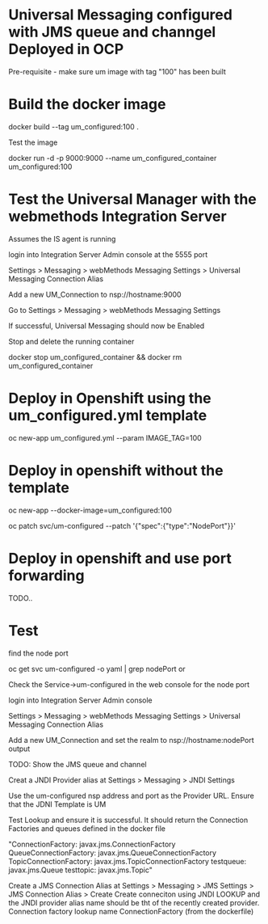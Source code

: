 # Universal Messaging configured with JMS queue and channgel Deployed in OCP

Pre-requisite - make sure um image with tag "100" has been built

# Build the docker image
docker build --tag um_configured:100 .

Test the image

docker run -d -p 9000:9000 --name um_configured_container um_configured:100


# Test the Universal Manager with the webmethods Integration Server

Assumes the IS agent is running

login into Integration Server Admin console at the 5555 port

Settings > Messaging > webMethods Messaging Settings > Universal Messaging Connection Alias

Add a new UM_Connection to nsp://hostname:9000

Go to Settings > Messaging > webMethods Messaging Settings

If successful, Universal Messaging should now be Enabled

Stop and delete the running container

docker stop um_configured_container && docker rm um_configured_container

# Deploy in Openshift using the um_configured.yml template

oc new-app  um_configured.yml --param IMAGE_TAG=100

# Deploy in openshift without the template 

oc new-app --docker-image=um_configured:100

oc patch svc/um-configured --patch '{"spec":{"type":"NodePort"}}'

# Deploy in openshift and use port forwarding

TODO..

# Test

find the node port

 oc get svc um-configured -o yaml | grep nodePort
or 

Check the Service->um-configured in the web console for the node port

login into Integration Server Admin console

Settings > Messaging > webMethods Messaging Settings > Universal Messaging Connection Alias

Add a new UM_Connection and set the realm to
nsp://hostname:nodePort output


TODO: Show the JMS queue and channel

Creat a JNDI  Provider alias at Settings > Messaging > JNDI Settings

Use the um-configured nsp address and port as the Provider URL. Ensure that the JDNI Template is UM

Test Lookup and ensure it is successful. It should return the Connection Factories and queues defined in the docker file

  "ConnectionFactory: javax.jms.ConnectionFactory
  QueueConnectionFactory: javax.jms.QueueConnectionFactory  
  TopicConnectionFactory: javax.jms.TopicConnectionFactory
  testqueue: javax.jms.Queue
  testtopic: javax.jms.Topic"

Create a JMS Connection Alias at 
Settings > Messaging > JMS Settings > JMS Connection Alias > Create
Create conneciton using JNDI LOOKUP and the JNDI provider alias name should be tht of the recently created provider. Connection factory lookup name ConnectionFactory (from the dockerfile)

